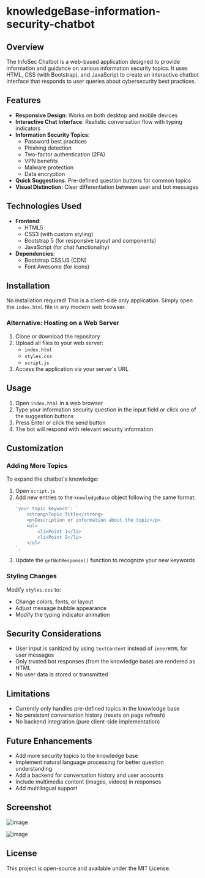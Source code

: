 ﻿# knowledgeBase-information-security-chatbot

## Overview
The InfoSec Chatbot is a web-based application designed to provide information and guidance on various information security topics. It uses HTML, CSS (with Bootstrap), and JavaScript to create an interactive chatbot interface that responds to user queries about cybersecurity best practices.

## Features
- **Responsive Design**: Works on both desktop and mobile devices
- **Interactive Chat Interface**: Realistic conversation flow with typing indicators
- **Information Security Topics**:
  - Password best practices
  - Phishing detection
  - Two-factor authentication (2FA)
  - VPN benefits
  - Malware protection
  - Data encryption
- **Quick Suggestions**: Pre-defined question buttons for common topics
- **Visual Distinction**: Clear differentiation between user and bot messages

## Technologies Used
- **Frontend**:
  - HTML5
  - CSS3 (with custom styling)
  - Bootstrap 5 (for responsive layout and components)
  - JavaScript (for chat functionality)
- **Dependencies**:
  - Bootstrap CSS/JS (CDN)
  - Font Awesome (for icons)

## Installation
No installation required! This is a client-side only application. Simply open the `index.html` file in any modern web browser.

### Alternative: Hosting on a Web Server
1. Clone or download the repository
2. Upload all files to your web server:
   - `index.html`
   - `styles.css`
   - `script.js`
3. Access the application via your server's URL

## Usage
1. Open `index.html` in a web browser
2. Type your information security question in the input field or click one of the suggestion buttons
3. Press Enter or click the send button
4. The bot will respond with relevant security information

## Customization
### Adding More Topics
To expand the chatbot's knowledge:
1. Open `script.js`
2. Add new entries to the `knowledgeBase` object following the same format:
   ```javascript
   'your topic keyword': `
       <strong>Topic Title</strong>
       <p>Description or information about the topic</p>
       <ul>
           <li>Point 1</li>
           <li>Point 2</li>
       </ul>
   `,
   ```
3. Update the `getBotResponse()` function to recognize your new keywords

### Styling Changes
Modify `styles.css` to:
- Change colors, fonts, or layout
- Adjust message bubble appearance
- Modify the typing indicator animation

## Security Considerations
- User input is sanitized by using `textContent` instead of `innerHTML` for user messages
- Only trusted bot responses (from the knowledge base) are rendered as HTML
- No user data is stored or transmitted

## Limitations
- Currently only handles pre-defined topics in the knowledge base
- No persistent conversation history (resets on page refresh)
- No backend integration (pure client-side implementation)

## Future Enhancements
- Add more security topics to the knowledge base
- Implement natural language processing for better question understanding
- Add a backend for conversation history and user accounts
- Include multimedia content (images, videos) in responses
- Add multilingual support

## Screenshot
![image](https://github.com/user-attachments/assets/e59860db-3bad-4468-b7f6-a8ac3ee83b3a)



![image](https://github.com/user-attachments/assets/359d3f68-214c-4422-9230-3561bd8582b6)


## License
This project is open-source and available under the MIT License.
